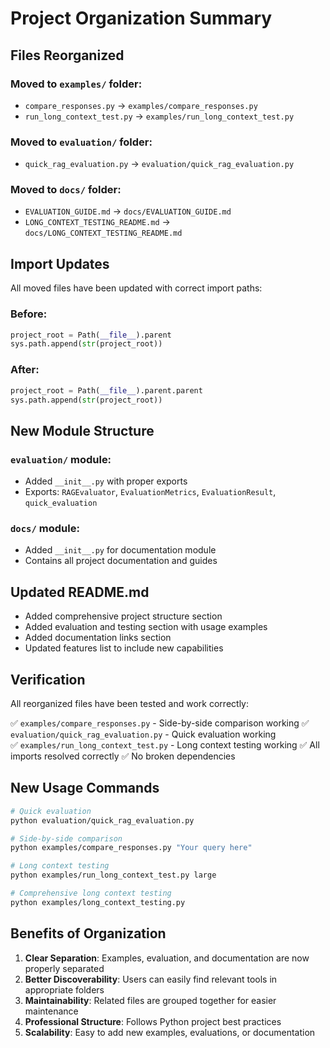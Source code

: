 # Project Organization Summary

## Files Reorganized

### Moved to `examples/` folder:
- `compare_responses.py` → `examples/compare_responses.py`
- `run_long_context_test.py` → `examples/run_long_context_test.py`

### Moved to `evaluation/` folder:
- `quick_rag_evaluation.py` → `evaluation/quick_rag_evaluation.py`

### Moved to `docs/` folder:
- `EVALUATION_GUIDE.md` → `docs/EVALUATION_GUIDE.md`
- `LONG_CONTEXT_TESTING_README.md` → `docs/LONG_CONTEXT_TESTING_README.md`

## Import Updates

All moved files have been updated with correct import paths:

### Before:
```python
project_root = Path(__file__).parent
sys.path.append(str(project_root))
```

### After:
```python
project_root = Path(__file__).parent.parent
sys.path.append(str(project_root))
```

## New Module Structure

### `evaluation/` module:
- Added `__init__.py` with proper exports
- Exports: `RAGEvaluator`, `EvaluationMetrics`, `EvaluationResult`, `quick_evaluation`

### `docs/` module:
- Added `__init__.py` for documentation module
- Contains all project documentation and guides

## Updated README.md

- Added comprehensive project structure section
- Added evaluation and testing section with usage examples
- Added documentation links section
- Updated features list to include new capabilities

## Verification

All reorganized files have been tested and work correctly:

✅ `examples/compare_responses.py` - Side-by-side comparison working
✅ `evaluation/quick_rag_evaluation.py` - Quick evaluation working  
✅ `examples/run_long_context_test.py` - Long context testing working
✅ All imports resolved correctly
✅ No broken dependencies

## New Usage Commands

```bash
# Quick evaluation
python evaluation/quick_rag_evaluation.py

# Side-by-side comparison
python examples/compare_responses.py "Your query here"

# Long context testing
python examples/run_long_context_test.py large

# Comprehensive long context testing
python examples/long_context_testing.py
```

## Benefits of Organization

1. **Clear Separation**: Examples, evaluation, and documentation are now properly separated
2. **Better Discoverability**: Users can easily find relevant tools in appropriate folders
3. **Maintainability**: Related files are grouped together for easier maintenance
4. **Professional Structure**: Follows Python project best practices
5. **Scalability**: Easy to add new examples, evaluations, or documentation
